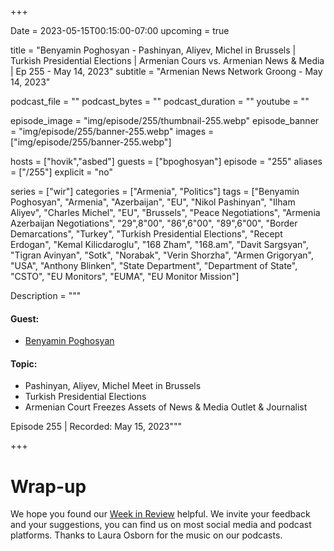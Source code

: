 +++

Date = 2023-05-15T00:15:00-07:00
upcoming = true

title = "Benyamin Poghosyan - Pashinyan, Aliyev, Michel in Brussels | Turkish Presidential Elections | Armenian Cours vs. Armenian News & Media | Ep 255 - May 14, 2023"
subtitle = "Armenian News Network Groong - May 14, 2023"

podcast_file = ""
podcast_bytes = ""
podcast_duration = ""
youtube = ""

episode_image = "img/episode/255/thumbnail-255.webp"
episode_banner = "img/episode/255/banner-255.webp"
images = ["img/episode/255/banner-255.webp"]

hosts = ["hovik","asbed"]
guests = ["bpoghosyan"]
episode = "255"
aliases = ["/255"]
explicit = "no"

series = ["wir"]
categories = ["Armenia", "Politics"]
tags = ["Benyamin Poghosyan", "Armenia", "Azerbaijan", "EU", "Nikol Pashinyan", "Ilham Aliyev", "Charles Michel", "EU", "Brussels", "Peace Negotiations", "Armenia Azerbaijan Negotiations", "29",8"00", "86",6"00", "89",6"00", "Border Demarcations", "Turkey", "Turkish Presidential Elections", "Recept Erdogan", "Kemal Kilicdaroglu", "168 Zham", "168.am", "Davit Sargsyan", "Tigran Avinyan", "Sotk", "Norabak", "Verin Shorzha", "Armen Grigoryan", "USA", "Anthony Blinken", "State Department", "Department of State", "CSTO", "EU Monitors", "EUMA", "EU Monitor Mission"]

Description = """
#### Guest:
* [Benyamin Poghosyan](/guest/bpoghosyan)

#### Topic:
* Pashinyan, Aliyev, Michel Meet in Brussels
* Turkish Presidential Elections
* Armenian Court Freezes Assets of News & Media Outlet & Journalist


Episode 255 | Recorded: May 15, 2023"""

+++



# Wrap-up

We hope you found our [Week in Review](/series/wir) helpful. We invite your feedback and your suggestions, you can find us on most social media and podcast platforms. Thanks to Laura Osborn for the music on our podcasts.
